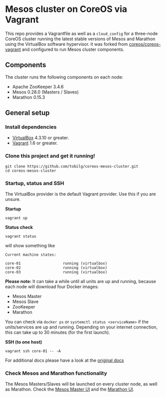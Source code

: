 # Mesos cluster on CoreOS via Vagrant

This repo provides a Vagrantfile as well as a `cloud_config` for a three-node CoreOS cluster running the latest stable versions of Mesos and Marathon using the VirtualBox software hypervisor. it was forked from [coreos/coreos-vagrant](https://github.com/coreos/coreos-vagrant) and configured to run Mesos cluster components.

## Components

The cluster runs the following components on each node:

* Apache ZooKeeper 3.4.6
* Mesos 0.28.0 (Masters / Slaves)
* Marathon 0.15.3

## General setup

### Install dependencies

* [VirtualBox][virtualbox] 4.3.10 or greater.
* [Vagrant][vagrant] 1.6 or greater.

### Clone this project and get it running!

```
git clone https://github.com/tobilg/coreos-mesos-cluster.git
cd coreos-mesos-cluster
```

### Startup, status and SSH

The VirtualBox provider is the default Vagrant provider. Use this if you are unsure.

**Startup**
```
vagrant up
```

**Status check**
```
vagrant status
```

will show something like

```
Current machine states:

core-01                   running (virtualbox)
core-02                   running (virtualbox)
core-03                   running (virtualbox)
```

**Please note:**
It can take a while until all units are up and running, because each node will download four Docker images:
* Mesos Master
* Mesos Slave
* ZooKeeper
* Marathon

You can check via `docker ps` or `systemctl status <serviceName>` if the units/services are up and running. Depending on your internet connection, this can take up to 30 minutes (for the first launch).

**SSH (to one host)**
```
vagrant ssh core-01 -- -A 
```

For additional docs please have a look at the [original docs](https://github.com/coreos/coreos-vagrant)

### Check Mesos and Marathon functionality

The Mesos Masters/Slaves will be launched on every cluster node, as well as Marathon. Check the [Mesos Master UI](http://172.17.8.101:5050) and the [Marathon UI](http://172.17.8.101:8080).

[virtualbox]: https://www.virtualbox.org/
[vagrant]: https://www.vagrantup.com/downloads.html

